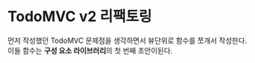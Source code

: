 # TodoMVC v2 리팩토링 

먼저 작성했던 TodoMVC 문제점을 생각하면서 뷰단위로 함수를 쪼개서 작성한다.   
이들 함수는 **구성 요소 라이브러리**의 첫 번째 초안이된다. 